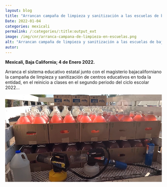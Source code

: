 ```yaml
---
layout: blog
title: "Arrancan campaña de limpieza y sanitización a las escuelas de baja california"
Date: 2022-01-04
categories: mexicali
permalink: /:categories/:title:output_ext
image: /img/cnr/arranca-campana-de-limpieza-en-escuelas.png
alt: "Arrancan campaña de limpieza y sanitización a las escuelas de baja california"
autor:
---
```


**Mexicali, Baja California; 4 de Enero 2022.** 

Arranca el sistema educativo estatal junto con el magisterio bajacaliforniano la campaña de limpieza y sanitización de centros educativos en toda la entidad, en el reinicio a clases en el segundo periodo del ciclo escolar 2022…


<div id="carouselExampleSlidesOnly" class="carousel slide" data-ride="carousel">
  <div class="carousel-inner">
    <div class="carousel-item active">
       <img class="d-block w-100" src="/img/cnr/arranca-campana-de-limpieza-en-escuelas.png" loading="lazy"  alt="Arrancan campaña de limpieza y sanitización a las escuelas de baja california">
    </div>
  </div>
</div>